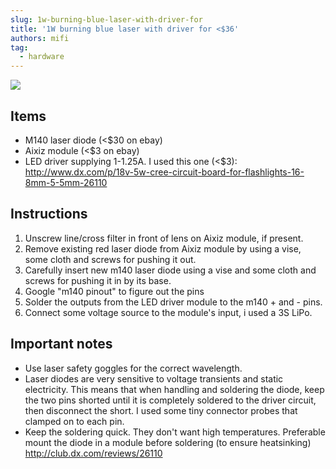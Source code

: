 ```yaml
---
slug: 1w-burning-blue-laser-with-driver-for
title: '1W burning blue laser with driver for <$36'
authors: mifi
tag:
  - hardware
---
```

![](https://static.mifi.no/dist/2016/01/laser.jpg)

## Items
* M140 laser diode (&lt;$30 on ebay)
* Aixiz module (&lt;$3 on ebay)
* LED driver supplying 1-1.25A. I used this one (&lt;$3): http://www.dx.com/p/18v-5w-cree-circuit-board-for-flashlights-16-8mm-5-5mm-26110

## Instructions
1. Unscrew line/cross filter in front of lens on Aixiz module, if present.
2. Remove existing red laser diode from Aixiz module by using a vise, some cloth and screws for pushing it out.
3. Carefully insert new m140 laser diode using a vise and some cloth and screws for pushing it in by its base.
4. Google "m140 pinout" to figure out the pins
5. Solder the outputs from the LED driver module to the m140 + and - pins.
5. Connect some voltage source to the module's input, i used a 3S LiPo.

## Important notes
* Use laser safety goggles for the correct wavelength.
* Laser diodes are very sensitive to voltage transients and static electricity. This means that when handling and soldering the diode, keep the two pins shorted until it is completely soldered to the driver circuit, then disconnect the short. I used some tiny connector probes that clamped on to each pin.
* Keep the soldering quick. They don't want high temperatures. Preferable mount the diode in a module before soldering (to ensure heatsinking)
http://club.dx.com/reviews/26110
